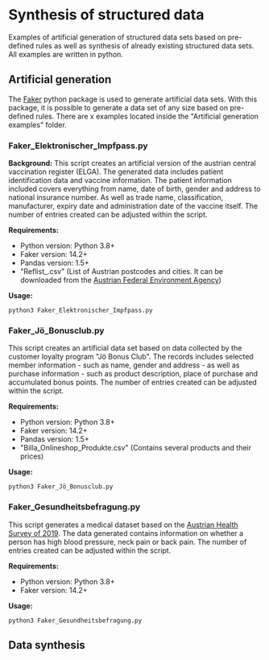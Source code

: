 # Synthesis of structured data
Examples of artificial generation of structured data sets based on pre-defined rules as well as synthesis of already existing structured data sets. All examples are written in python.

## Artificial generation
The [Faker](https://github.com/joke2k/faker) python package is used to generate artificial data sets. With this package, it is possible to generate a data set of any size based on pre-defined rules.
There are x examples located inside the "Artificial generation examples" folder.
### Faker_Elektronischer_Impfpass.py
**Background:** 
This script creates an artificial version of the austrian central vaccination register (ELGA). The generated data includes patient identification data and vaccine information. The patient information included covers everything from name, date of birth, gender and address to national insurance number. As well as trade name, classification, manufacturer, expiry date and administration date of the vaccine itself. The number of entries created can be adjusted within the script.

**Requirements:**
- Python version: Python 3.8+
- Faker version: 14.2+
- Pandas version: 1.5+
- "Reflist_.csv" (List of Austrian postcodes and cities. It can be downloaded from the [Austrian Federal Environment Agency](https://secure.umweltbundesamt.at/edm_portal/redaList.do?seqCode=598c5vaxpkprtj))

**Usage:**
```
python3 Faker_Elektronischer_Impfpass.py
```

### Faker_Jö_Bonusclub.py
This script creates an artificial data set based on data collected by the customer loyalty program "Jö Bonus Club". The records includes selected member information - such as name, gender and address - as well as purchase information - such as product description, place of purchase and accumulated bonus points. The number of entries created can be adjusted within the script.

**Requirements:**
- Python version: Python 3.8+
- Faker version: 14.2+
- Pandas version: 1.5+
- "Billa_Onlineshop_Produkte.csv" (Contains several products and their prices)

**Usage:**
```
python3 Faker_Jö_Bonusclub.py
```

### Faker_Gesundheitsbefragung.py
This script generates a medical dataset based on the [Austrian Health Survey of 2019](https://www.statistik.at/fileadmin/publications/Oesterreichische-Gesundheitsbefragung2019_Hauptergebnisse.pdf). The data generated contains information on whether a person has high blood pressure, neck pain or back pain. The number of entries created can be adjusted within the script.

**Requirements:**
- Python version: Python 3.8+
- Faker version: 14.2+

**Usage:**
```
python3 Faker_Gesundheitsbefragung.py
```

## Data synthesis

